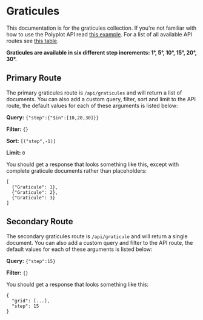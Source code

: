 # Graticules

This documentation is for the graticules collection. If you're not familiar with how to use the Polyplot API read [this example](https://github.com/jgphilpott/polyplot/tree/master/docs/api#example). For a list of all available API routes see [this table](https://github.com/jgphilpott/polyplot/tree/master/docs/api#routes).

**Graticules are available in six different step increments: 1°, 5°, 10°, 15°, 20°, 30°.**

## Primary Route

The primary graticules route is `/api/graticules` and will return a list of documents. You can also add a custom query, filter, sort and limit to the API route, the default values for each of these arguments is listed below:

**Query:** `{"step":{"$in":[10,20,30]}}`

**Filter:** `{}`

**Sort:** `[("step",-1)]`

**Limit:** `0`

You should get a response that looks something like this, except with complete graticule documents rather than placeholders:

```
[
  {"Graticule": 1},
  {"Graticule": 2},
  {"Graticule": 3}
]
```

## Secondary Route

The secondary graticules route is `/api/graticule` and will return a single document. You can also add a custom query and filter to the API route, the default values for each of these arguments is listed below:

**Query:** `{"step":15}`

**Filter:** `{}`

You should get a response that looks something like this:

```
{
  "grid": [...],
  "step": 15
}
```
